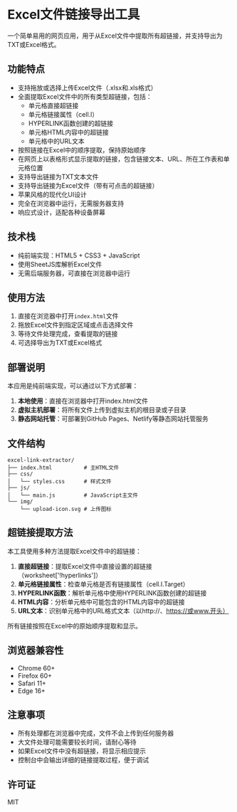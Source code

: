 # Excel文件链接导出工具

一个简单易用的网页应用，用于从Excel文件中提取所有超链接，并支持导出为TXT或Excel格式。

## 功能特点

- 支持拖放或选择上传Excel文件（.xlsx和.xls格式）
- 全面提取Excel文件中的所有类型超链接，包括：
  - 单元格直接超链接
  - 单元格链接属性（cell.l）
  - HYPERLINK函数创建的超链接
  - 单元格HTML内容中的超链接
  - 单元格中的URL文本
- 按照链接在Excel中的顺序提取，保持原始顺序
- 在网页上以表格形式显示提取的链接，包含链接文本、URL、所在工作表和单元格位置
- 支持导出链接为TXT文本文件
- 支持导出链接为Excel文件（带有可点击的超链接）
- 苹果风格的现代化UI设计
- 完全在浏览器中运行，无需服务器支持
- 响应式设计，适配各种设备屏幕

## 技术栈

- 纯前端实现：HTML5 + CSS3 + JavaScript
- 使用SheetJS库解析Excel文件
- 无需后端服务器，可直接在浏览器中运行

## 使用方法

1. 直接在浏览器中打开`index.html`文件
2. 拖放Excel文件到指定区域或点击选择文件
3. 等待文件处理完成，查看提取的链接
4. 可选择导出为TXT或Excel格式

## 部署说明

本应用是纯前端实现，可以通过以下方式部署：

1. **本地使用**：直接在浏览器中打开index.html文件
2. **虚拟主机部署**：将所有文件上传到虚拟主机的根目录或子目录
3. **静态网站托管**：可部署到GitHub Pages、Netlify等静态网站托管服务

## 文件结构

```
excel-link-extractor/
├── index.html          # 主HTML文件
├── css/
│   └── styles.css      # 样式文件
├── js/
│   └── main.js         # JavaScript主文件
└── img/
    └── upload-icon.svg # 上传图标
```

## 超链接提取方法

本工具使用多种方法提取Excel文件中的超链接：

1. **直接超链接**：提取Excel文件中直接设置的超链接（worksheet['!hyperlinks']）
2. **单元格链接属性**：检查单元格是否有链接属性（cell.l.Target）
3. **HYPERLINK函数**：解析单元格中使用HYPERLINK函数创建的超链接
4. **HTML内容**：分析单元格中可能包含的HTML内容中的超链接
5. **URL文本**：识别单元格中的URL格式文本（以http://、https://或www.开头）

所有链接按照在Excel中的原始顺序提取和显示。

## 浏览器兼容性

- Chrome 60+
- Firefox 60+
- Safari 11+
- Edge 16+

## 注意事项

- 所有处理都在浏览器中完成，文件不会上传到任何服务器
- 大文件处理可能需要较长时间，请耐心等待
- 如果Excel文件中没有超链接，将显示相应提示
- 控制台中会输出详细的链接提取过程，便于调试

## 许可证

MIT 